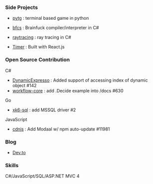 ### Side Projects
- [pytg](https://github.com/tingwei628/pytg) : terminal based game in python

- [bfcs](https://github.com/tingwei628/bfcs) : Brainfuck compiler/interpreter in C#

- [raytracing](https://github.com/tingwei628/raytracing) : ray tracing in C#

- [Timer](https://tingwei628.github.io/react-component/src/Timer/build/) : Built with React.js


### Open Source Contribution

C#
- [DynamicExpresso](https://github.com/davideicardi/DynamicExpresso/pull/142) : Added support of accessing index of dynamic object #142
- [workflow-core](https://github.com/danielgerlag/workflow-core/pull/630) : add .Decide example into /docs #630

Go
- [xk6-sql](https://github.com/imiric/xk6-sql/pull/2) : add MSSQL driver #2

JavaScript
- [cdnjs](https://github.com/cdnjs/cdnjs/pull/11981) : Add Modaal w/ npm auto-update #11981


### Blog

- [Dev.to](https://dev.to/tingwei628)


### Skills

C#/JavaScript/SQL/ASP.NET MVC 4
